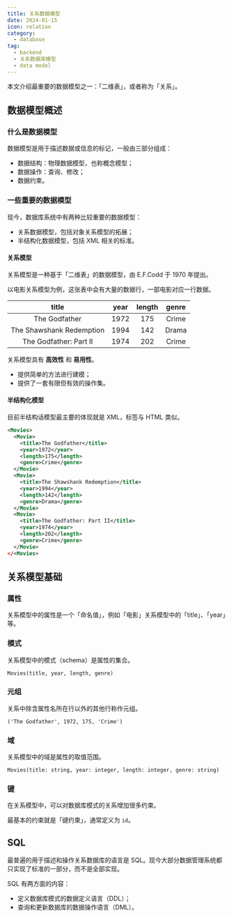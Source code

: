 ```yaml
---
title: 关系数据模型
date: 2024-01-15
icon: relation
category:
  - database
tag:
  - backend
  - 关系数据库模型
  - data model
---
```


本文介绍最重要的数据模型之一：「二维表」，或者称为「关系」。

## 数据模型概述

### 什么是数据模型

数据模型是用于描述数据或信息的标记，一般由三部分组成：

- 数据结构：物理数据模型，也称概念模型；
- 数据操作：查询、修改；
- 数据约束。

### 一些重要的数据模型

现今，数据库系统中有两种比较重要的数据模型：

- 关系数据模型，包括对象关系模型的拓展；
- 半结构化数据模型，包括 XML 相关的标准。

#### 关系模型

关系模型是一种基于「二维表」的数据模型，由 E.F.Codd 于 1970 年提出。

以电影关系模型为例，这张表中会有大量的数据行，一部电影对应一行数据。

|          title           | year | length | genre |
| :----------------------: | :--: | :----: | :---: |
|      The Godfather       | 1972 |  175   | Crime |
| The Shawshank Redemption | 1994 |  142   | Drama |
|  The Godfather: Part II  | 1974 |  202   | Crime |

关系模型具有 **高效性** 和 **易用性**。

- 提供简单的方法进行建模；
- 提供了一套有限但有效的操作集。

#### 半结构化模型

目前半结构话模型最主要的体现就是 XML，标签与 HTML 类似。

```xml
<Movies>
  <Movie>
    <title>The Godfather</title>
    <year>1972</year>
    <length>175</length>
    <genre>Crime</genre>
  </Movie>
  <Movie>
    <title>The Shawshank Redemption</title>
    <year>1994</year>
    <length>142</length>
    <genre>Drama</genre>
  </Movie>
  <Movie>
    <title>The Godfather: Part II</title>
    <year>1974</year>
    <length>202</length>
    <genre>Crime</genre>
  </Movie>
</<Movies>
```

## 关系模型基础

### 属性

关系模型中的属性是一个「命名值」，例如「电影」关系模型中的「title」、「year」等。

### 模式

关系模型中的模式（schema）是属性的集合。

```
Movies(title, year, length, genre)
```

### 元组

关系中除含属性名所在行以外的其他行称作元组。

```
('The Godfather', 1972, 175, 'Crime')
```

### 域

关系模型中的域是属性的取值范围。

```
Movies(title: string, year: integer, length: integer, genre: string)
```

### 键

在关系模型中，可以对数据库模式的关系增加很多约束。

最基本的约束就是「键约束」，通常定义为 `id`。

## SQL

最普遍的用于描述和操作关系数据库的语言是 SQL。现今大部分数据管理系统都只实现了标准的一部分，而不是全部实现。

SQL 有两方面的内容：

- 定义数据库模式的数据定义语言（DDL）；
- 查询和更新数据库的数据操作语言（DML）。
